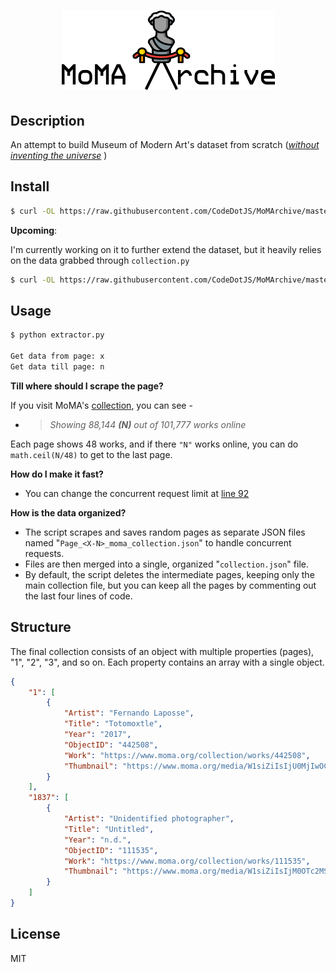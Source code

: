 <h1 align="center"><img src="media/moma.png"></h1>

## Description

An attempt to build Museum of Modern Art's dataset from scratch ([*without inventing the universe*](http://www.youtube.com/watch?v=7s664NsLeFM) )

## Install

```sh
$ curl -OL https://raw.githubusercontent.com/CodeDotJS/MoMArchive/master/collection.py
```

__Upcoming__:

I'm currently working on it to further extend the dataset, but it heavily relies on the data grabbed through `collection.py`

```sh
$ curl -OL https://raw.githubusercontent.com/CodeDotJS/MoMArchive/master/collectionExtended.py
```

## Usage

```sh
$ python extractor.py

Get data from page: x
Get data till page: n
```

__Till where should I scrape the page?__

If you visit MoMA's [collection](https://www.moma.org/collection/), you can see -

- > *Showing 88,144 __(N)__ out of 101,777 works online*

Each page shows 48 works, and if there `"N"` works online, you can do `math.ceil(N/48)` to get to the last page.

__How do I make it fast?__

- You can change the concurrent request limit at [line 92]()


__How is the data organized?__

- The script scrapes and saves random pages as separate JSON files named "`Page_<X-N>_moma_collection.json`" to handle concurrent requests.
- Files are then merged into a single, organized "`collection.json`" file.
- By default, the script deletes the intermediate pages, keeping only the main collection file, but you can keep all the pages by commenting out the last four lines of code.

## Structure

The final collection consists of an object with multiple properties (pages), "1", "2", "3", and so on. Each property contains an array with a single object.

```json
{
    "1": [
        {
            "Artist": "Fernando Laposse",
            "Title": "Totomoxtle",
            "Year": "2017",
            "ObjectID": "442508",
            "Work": "https://www.moma.org/collection/works/442508",
            "Thumbnail": "https://www.moma.org/media/W1siZiIsIjU0MjIwOCJdLFsicCIsImNvbnZlcnQiLCItcXVhbGl0eSA5MCAtcmVzaXplIDUxMng1MTJcdTAwM2UiXV0.jpg?sha=36de6710c994ec55"
        }
	],
    "1837": [
        {
            "Artist": "Unidentified photographer",
            "Title": "Untitled",
            "Year": "n.d.",
            "ObjectID": "111535",
            "Work": "https://www.moma.org/collection/works/111535",
            "Thumbnail": "https://www.moma.org/media/W1siZiIsIjM0OTc2MSJdLFsicCIsImNvbnZlcnQiLCItcXVhbGl0eSA5MCAtcmVzaXplIDUxMng1MTJcdTAwM2UiXV0.jpg?sha=4ca080fd135dc4f0"
        }
    ]
}
```

## License

MIT
